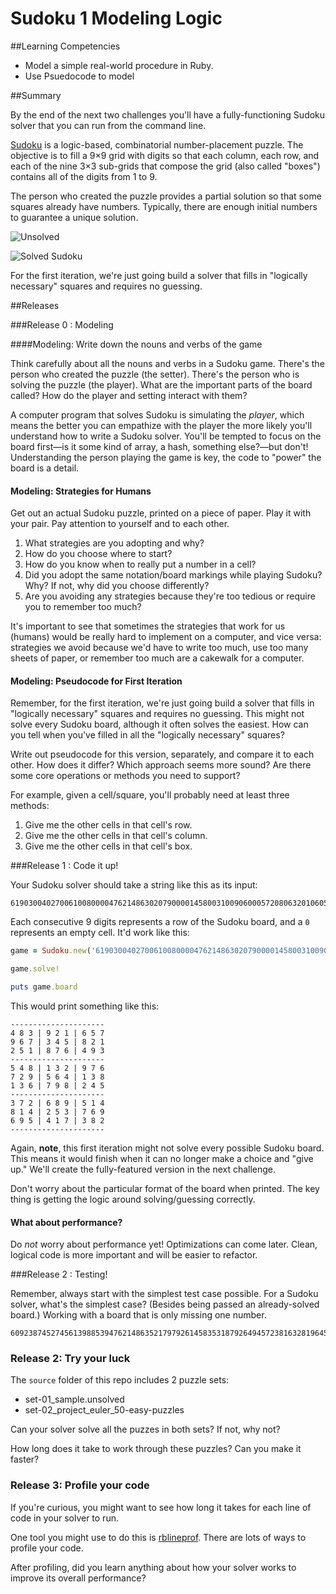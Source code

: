 # Sudoku 1 Modeling Logic

##Learning Competencies

* Model a simple real-world procedure in Ruby.
* Use Psuedocode to model

##Summary

By the end of the next two challenges you'll have a fully-functioning Sudoku solver that you can run from the command line.

[Sudoku](http://en.wikipedia.org/wiki/Sudoku) is a logic-based, combinatorial number-placement puzzle. The objective is to fill a 9×9 grid with digits so that each column, each row, and each of the nine 3×3 sub-grids that compose the grid (also called "boxes") contains all of the digits from 1 to 9.

The person who created the puzzle provides a partial solution so that some squares already have numbers. Typically, there are enough initial numbers to guarantee a unique solution.

![Unsolved](http://upload.wikimedia.org/wikipedia/commons/thumb/f/ff/Sudoku-by-L2G-20050714.svg/250px-Sudoku-by-L2G-20050714.svg.png)

![Solved Sudoku](http://upload.wikimedia.org/wikipedia/commons/thumb/3/31/Sudoku-by-L2G-20050714_solution.svg/250px-Sudoku-by-L2G-20050714_solution.svg.png)

For the first iteration, we're just going build a solver that fills in "logically necessary" squares and requires no guessing.

##Releases

###Release 0 : Modeling

####Modeling: Write down the nouns and verbs of the game

Think carefully about all the nouns and verbs in a Sudoku game. There's the person who created the puzzle (the setter). There's the person who is solving the puzzle (the player). What are the important parts of the board called? How do the player and setting interact with them?

A computer program that solves Sudoku is simulating the *player*, which means the better you can empathize with the player the more likely you'll understand how to write a Sudoku solver. You'll be tempted to focus on the board first—is it some kind of array, a hash, something else?—but don't! Understanding the person playing the game is key, the code to "power" the board is a detail.

#### Modeling: Strategies for Humans

Get out an actual Sudoku puzzle, printed on a piece of paper. Play it with your pair. Pay attention to yourself and to each other.

1. What strategies are you adopting and why?
2. How do you choose where to start?
3. How do you know when to really put a number in a cell?
4. Did you adopt the same notation/board markings while playing Sudoku? Why? If not, why did you choose differently?
5. Are you avoiding any strategies because they're too tedious or require you to remember too much?

It's important to see that sometimes the strategies that work for us (humans) would be really hard to implement on a computer, and vice versa: strategies we avoid because we'd have to write too much, use too many sheets of paper, or remember too much are a cakewalk for a computer.

#### Modeling: Pseudocode for First Iteration

Remember, for the first iteration, we're just going build a solver that fills in "logically necessary" squares and requires no guessing. This might not solve every Sudoku board, although it often solves the easiest. How can you tell when you've filled in all the "logically necessary" squares?

Write out pseudocode for this version, separately, and compare it to each other. How does it differ? Which approach seems more sound? Are there some core operations or methods you need to support?

For example, given a cell/square, you'll probably need at least three methods:

1. Give me the other cells in that cell's row.
2. Give me the other cells in that cell's column.
3. Give me the other cells in that cell's box.

###Release 1 :  Code it up!

Your Sudoku solver should take a string like this as its input:

```text
619030040270061008000047621486302079000014580031009060005720806320106057160400030
```

Each consecutive 9 digits represents a row of the Sudoku board, and a `0` represents an empty cell. It'd work like this:

```ruby
game = Sudoku.new('619030040270061008000047621486302079000014580031009060005720806320106057160400030')

game.solve!

puts game.board
```

This would print something like this:

```text
---------------------
4 8 3 | 9 2 1 | 6 5 7
9 6 7 | 3 4 5 | 8 2 1
2 5 1 | 8 7 6 | 4 9 3
---------------------
5 4 8 | 1 3 2 | 9 7 6
7 2 9 | 5 6 4 | 1 3 8
1 3 6 | 7 9 8 | 2 4 5
---------------------
3 7 2 | 6 8 9 | 5 1 4
8 1 4 | 2 5 3 | 7 6 9
6 9 5 | 4 1 7 | 3 8 2
---------------------
```

Again, **note**, this first iteration might not solve every possible Sudoku board. This means it would finish when it can no longer make a choice and "give up." We'll create the fully-featured version in the next challenge.

Don't worry about the particular format of the board when printed. The key thing is getting the logic around solving/guessing correctly.

#### What about performance?

Do *not* worry about performance yet! Optimizations can come later. Clean, logical code is more important and will be easier to refactor.

###Release 2 : Testing!

Remember, always start with the simplest test case possible. For a Sudoku solver, what's the simplest case? (Besides being passed an already-solved board.) Working with a board that is only missing one number.

```
609238745274561398853947621486352179792614583531879264945723816328196457167485932
```

### Release 2: Try your luck

The `source` folder of this repo includes 2 puzzle sets:

- set-01_sample.unsolved
- set-02_project_euler_50-easy-puzzles

Can your solver solve all the puzzes in both sets?  If not, why not?

How long does it take to work through these puzzles?  Can you make it faster?

### Release 3: Profile your code

If you're curious, you might want to see how long it takes for each line of code in your solver to run.

One tool you might use to do this is [rblineprof](https://github.com/tmm1/rblineprof).  There are lots of ways to profile your code.

After profiling, did you learn anything about how your solver works to improve its overall performance?



